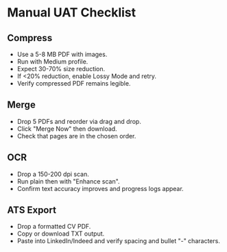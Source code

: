 # Manual UAT Checklist

## Compress
- Use a 5-8 MB PDF with images.
- Run with Medium profile.
- Expect 30-70% size reduction.
- If <20% reduction, enable Lossy Mode and retry.
- Verify compressed PDF remains legible.

## Merge
- Drop 5 PDFs and reorder via drag and drop.
- Click "Merge Now" then download.
- Check that pages are in the chosen order.

## OCR
- Drop a 150-200 dpi scan.
- Run plain then with "Enhance scan".
- Confirm text accuracy improves and progress logs appear.

## ATS Export
- Drop a formatted CV PDF.
- Copy or download TXT output.
- Paste into LinkedIn/Indeed and verify spacing and bullet "-" characters.

